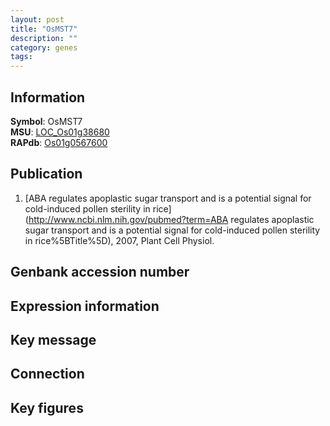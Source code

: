 ```yaml
---
layout: post
title: "OsMST7"
description: ""
category: genes
tags: 
---
```


## Information
__Symbol__: OsMST7  
__MSU__: [LOC_Os01g38680](http://rice.plantbiology.msu.edu/cgi-bin/ORF_infopage.cgi?orf=LOC_Os01g38680)  
__RAPdb__: [Os01g0567600](http://rapdb.dna.affrc.go.jp/viewer/gbrowse_details/irgsp1?name=Os01g0567600)  

## Publication
1. [ABA regulates apoplastic sugar transport and is a potential signal for cold-induced pollen sterility in rice](http://www.ncbi.nlm.nih.gov/pubmed?term=ABA regulates apoplastic sugar transport and is a potential signal for cold-induced pollen sterility in rice%5BTitle%5D), 2007, Plant Cell Physiol.

## Genbank accession number

## Expression information

## Key message

## Connection

## Key figures


